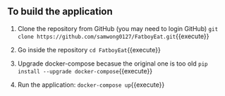 

## To build the application

1. Clone the repository from GitHub (you may need to login GitHub)
`git clone https://github.com/samwong0127/FatboyEat.git`{{execute}}

2. Go inside the repository 
`cd FatboyEat`{{execute}}

3. Upgrade docker-compose becasue the original one is too old
`pip install --upgrade docker-compose`{{execute}}

4. Run the application:
`docker-compose up`{{execute}}
